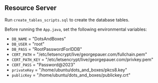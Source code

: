 ## Resource Server

Run `create_tables_scripts.sql` to create the database tables. 

Before running the `App.java`, set the following environmental variables: 
- `DB_NAME` = "DotsAndBoxes" 
- `DB_USER` = "root"
- `DB_PASS` = "RootPasswordForIDDB" 
- `CERT_PATH` = "/etc/letsencrypt/live/georgepauer.com/fullchain.pem" 
- `CERT_PATH_KEY` = "/etc/letsencrypt/live/georgepauer.com/privkey.pem" 
- `CERT_PASS` = "Password@2023" 
- `privateKey` = "/home/ubuntu/dots_and_boxes/pkcs8.key" 
- `publicKey` = "/home/ubuntu/dots_and_boxes/publickey.crt" 
